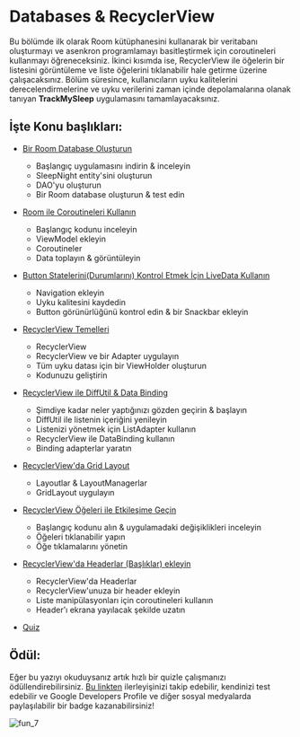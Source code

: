 # Databases & RecyclerView

Bu bölümde ilk olarak Room kütüphanesini kullanarak bir veritabanı oluşturmayı ve asenkron programlamayı basitleştirmek için coroutineleri kullanmayı öğreneceksiniz. 
İkinci kısımda ise, RecyclerView ile öğelerin bir listesini görüntüleme ve liste öğelerini tıklanabilir hale getirme üzerine çalışacaksınız. 
Bölüm süresince, kullanıcıların uyku kalitelerini derecelendirmelerine ve uyku verilerini zaman içinde depolamalarına olanak 
tanıyan **TrackMySleep** uygulamasını tamamlayacaksınız.

## İşte Konu başlıkları:

- [Bir Room Database Oluşturun](https://github.com/bgmylc/Android-Kotlin-Fundamentals/tree/main/Part%2007%20-%20Databases%20%26%20RecyclerView/Dok%C3%BCman%201%20-%20Bir%20Room%20Database%20Olu%C5%9Fturun)
  - Başlangıç uygulamasını indirin & inceleyin
  - SleepNight entity'sini oluşturun
  - DAO'yu oluşturun
  - Bir Room database oluşturun & test edin

- [Room ile Coroutineleri Kullanın](https://github.com/serkanalc/Android-Kotlin-Fundamentals/tree/main/Part%2007%20-%20Databases%20%26%20RecyclerView/Dok%C3%BCman%202%20-%20Room%20ile%20Coroutineleri%20Kullan%C4%B1n)
  - Başlangıç kodunu inceleyin
  - ViewModel ekleyin
  - Coroutineler
  - Data toplayın & görüntüleyin
  
- [Button Statelerini(Durumlarını) Kontrol Etmek İçin LiveData Kullanın](https://github.com/serkanalc/Android-Kotlin-Fundamentals/tree/main/Part%2007%20-%20Databases%20%26%20RecyclerView/Döküman%203%20-%20Button%20Statelerini%20Kontrol%20Etmek%20İçin%20LiveData%20Kullanın%20)
  - Navigation ekleyin
  - Uyku kalitesini kaydedin
  - Button görünürlüğünü kontrol edin & bir Snackbar ekleyin
 
- [RecyclerView Temelleri](https://github.com/serkanalc/Android-Kotlin-Fundamentals/tree/main/Part%2007%20-%20Databases%20%26%20RecyclerView/Döküman%204%20-%20RecyclerView%20Temelleri)
  - RecyclerView
  - RecyclerView ve bir Adapter uygulayın
  - Tüm uyku datası için bir ViewHolder oluşturun
  - Kodunuzu geliştirin
  
- [RecyclerView ile DiffUtil & Data Binding](https://github.com/serkanalc/Android-Kotlin-Fundamentals/tree/main/Part%2007%20-%20Databases%20%26%20RecyclerView/D%C3%B6k%C3%BCman%205%20-%20RecyclerView%20ile%20DiffUtil%20%26%20Data%20Binding)
  - Şimdiye kadar neler yaptığınızı gözden geçirin & başlayın
  - DiffUtil ile listenin içeriğini yenileyin
  - Listenizi yönetmek için ListAdapter kullanın
  - RecyclerView ile DataBinding kullanın
  - Binding adapterlar yaratın

- [RecyclerView'da Grid Layout](https://github.com/serkanalc/Android-Kotlin-Fundamentals/tree/main/Part%2007%20-%20Databases%20%26%20RecyclerView/D%C3%B6k%C3%BCman%206%20-%20RecyclerView'da%20Grid%20Layout%20)
  - Layoutlar & LayoutManagerlar
  - GridLayout uygulayın

- [RecyclerView Öğeleri ile Etkileşime Geçin](https://github.com/serkanalc/Android-Kotlin-Fundamentals/tree/main/Part%2007%20-%20Databases%20%26%20RecyclerView/D%C3%B6k%C3%BCman%207%20-%20RecyclerView%20%C3%96%C4%9Feleri%20ile%20Etkile%C5%9Fime%20Ge%C3%A7in)
  - Başlangıç kodunu alın & uygulamadaki değişiklikleri inceleyin
  - Öğeleri tıklanabilir yapın
  - Öğe tıklamalarını yönetin

- [RecyclerView'da Headerlar (Başlıklar) ekleyin](https://github.com/serkanalc/Android-Kotlin-Fundamentals/tree/main/Part%2007%20-%20Databases%20%26%20RecyclerView/D%C3%B6k%C3%BCman%208%20-%20RecyclerView'da%20Headerlar%20ekleyin) 
  - RecyclerView'da Headerlar
  - RecyclerView'unuza bir header ekleyin
  - Liste manipülasyonları için coroutineleri kullanın
  - Header'ı ekrana yayılacak şekilde uzatın
  
- [Quiz](https://github.com/serkanalc/Android-Kotlin-Fundamentals/tree/main/Part%2007%20-%20Databases%20%26%20RecyclerView/Quiz)

## Ödül:

Eğer bu yazıyı okuduysanız artık hızlı bir quizle çalışmanızı ödüllendirebilirsiniz. [Bu linkten](https://developer.android.com/courses/pathways/kotlin-fundamentals-seven) 
ilerleyişinizi takip edebilir, kendinizi test edebilir ve Google Developers Profile ve diğer sosyal medyalarda paylaşılabilir
bir badge kazanabilirsiniz!

![fun_7](https://user-images.githubusercontent.com/46448616/140919004-076f0dc0-e88b-41a3-b968-2eb51274f26c.png)
